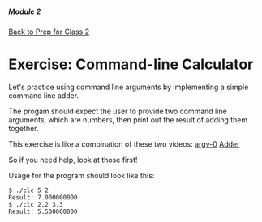 ##### Module 2
[Back to Prep for Class 2](../../class2-prep)
# Exercise: Command-line Calculator

Let's practice using command line arguments by implementing a simple command line adder.

The progam should expect the user to provide two command line arguments, which are numbers, then print out the result of adding them together.

This exercise is like a combination of these two videos:
[argv-0](https://www.youtube.com/watch?v=1VbHJz2L6dM&index=2&list=PLhQjrBD2T380sc-fXwl1sviA-twxFduVU)
[Adder](https://www.youtube.com/watch?v=xmZR2XiwOq4)

So if you need help, look at those first!

Usage for the program should look like this:
```
$ ./clc 5 2
Result: 7.000000000
$ ./clc 2.2 3.3
Result: 5.500000000
```
